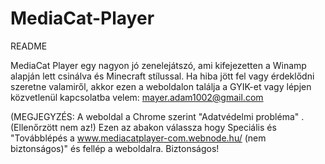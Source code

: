 # MediaCat-Player
README

MediaCat Player egy nagyon jó zenelejátszó, ami kifejezetten a Winamp alapján lett csinálva és Minecraft stílussal. 
Ha hiba jött fel vagy érdeklődni szeretne valamiről, akkor ezen a weboldalon találja a GYIK-et vagy lépjen közvetlenül kapcsolatba velem: mayer.adam1002@gmail.com

(MEGJEGYZÉS: A weboldal a Chrome szerint "Adatvédelmi probléma" . (Ellenőrzött nem az!) Ezen az abakon válassza hogy Speciális és "Továbblépés a www.mediacatplayer-com.webnode.hu/ (nem biztonságos)" és fellép a weboldalra. Biztonságos!
